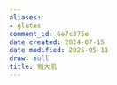 ```yaml
---
aliases:
- glutes
comment_id: 6e7c375e
date created: 2024-07-15
date modified: 2025-05-11
draw: null
title: 臀大肌
---
```

